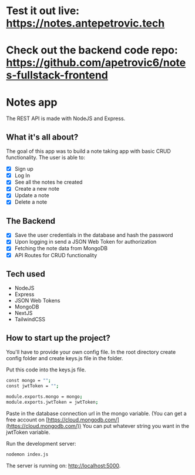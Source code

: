 # Test it out live: https://notes.antepetrovic.tech
# Check out the backend code repo: https://github.com/apetrovic6/notes-fullstack-frontend

# Notes app 
The REST API is made with NodeJS and Express.

## What it's all about?

The goal of this app was to build a note taking app with basic CRUD functionality.
The user is able to:

- [x] Sign up 
- [x] Log In
- [x] See all the notes he created
- [x] Create a new note 
- [x] Update a note 
- [x] Delete a note 

## The Backend 

- [x] Save the user credentials in the database and hash the password
- [x] Upon logging in send a JSON Web Token for authorization
- [x] Fetching the note data from MongoDB
- [x] API Routes for CRUD functionality

## Tech used

- NodeJS
- Express
- JSON Web Tokens
- MongoDB
- NextJS
- TailwindCSS

## How to start up the project?

You'll have to provide your own config file.
In the root directory create config folder and create keys.js file in the folder.

Put this code into the keys.js file.
``` bash
const mongo = "";
const jwtToken = "";

module.exports.mongo = mongo;
module.exports.jwtToken = jwtToken;
```
Paste in the database connection url in the mongo variable. (You can get a free account on [https://cloud.mongodb.com/](https://cloud.mongodb.com/))
You can put whatever string you want in the jwtToken variable.

Run the development server:

```bash
nodemon index.js
```

The server is running on: [http://localhost:5000](http://localhost:5000). 
